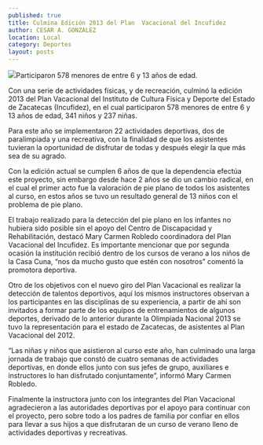 ```yaml
---
published: true
title: Culmina Edición 2013 del Plan  Vacacional del Incufidez
author: CESAR A. GONZALEZ
location: Local
category: Deportes
layout: posts
---
```


![](http://i.imgur.com/EFfJNlNm.jpg)Participaron 578 menores de entre 6 y 13 años de edad.

Con una serie de actividades físicas, y de recreación, culminó la edición 2013 del Plan Vacacional del Instituto de Cultura Física y Deporte del Estado de Zacatecas (Incufidez), en el cual participaron 578 menores de entre 6 y 13 años de edad, 341 niños y 237 niñas.

Para este año se implementaron 22 actividades deportivas, dos de paralimpiada y una recreativa, con la finalidad de que los asistentes tuvieran la oportunidad de disfrutar de todas y después elegir la que más sea de su agrado.

Con la edición actual se cumplen 6 años de que la dependencia efectúa este proyecto, sin embargo desde hace 2 años se dio un cambio radical, en el cual el primer acto fue la valoración de pie plano de todos los asistentes al curso, en estos años se tuvo un resultado general de 13 niños con el problema de pie plano.

El trabajo realizado para la detección del pie plano en los infantes no hubiera sido posible sin el apoyo del Centro de Discapacidad y Rehabilitación, destacó Mary Carmen Robledo coordinadora del Plan Vacacional del Incufidez.
Es importante mencionar que por segunda ocasión la institución recibió dentro de los cursos de verano a los niños de la Casa Cuna, “nos da mucho gusto que estén con nosotros” comentó la promotora deportiva.

Otro de los objetivos con el nuevo giro del Plan Vacacional es realizar la detección de talentos deportivos, aquí los mismos instructores observan a los participantes en las disciplinas de su experiencia, a partir de ahí son invitados a formar parte de los equipos de entrenamientos de algunos deportes, derivado de lo anterior durante la Olimpiada Nacional 2013 se tuvo la representación para el estado de Zacatecas, de asistentes al Plan Vacacional del 2012.

“Las niñas y niños que asistieron al curso este año, han culminado una larga jornada de trabajo que constó de cuatro semanas de actividades deportivas, en donde ellos junto con sus jefes de grupo, auxiliares e instructores lo han disfrutado conjuntamente”, informó Mary Carmen Robledo.

Finalmente la instructora junto con los integrantes del Plan Vacacional agradecieron a las autoridades deportivas por el apoyo para continuar con el proyecto, pero sobre todo a los padres de familia por confiar en ellos para llevar a sus hijos a que disfrutaran de un curso de verano lleno de actividades deportivas y recreativas.
